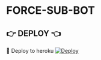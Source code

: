 # FORCE-SUB-BOT
## 👉 DEPLOY 👈
🚀 Deploy to heroku
[![Deploy](https://www.herokucdn.com/deploy/button.svg)](https://heroku.com/deploy?template=https://github.com/VIJU15/FORCE-SUB-BOT)
